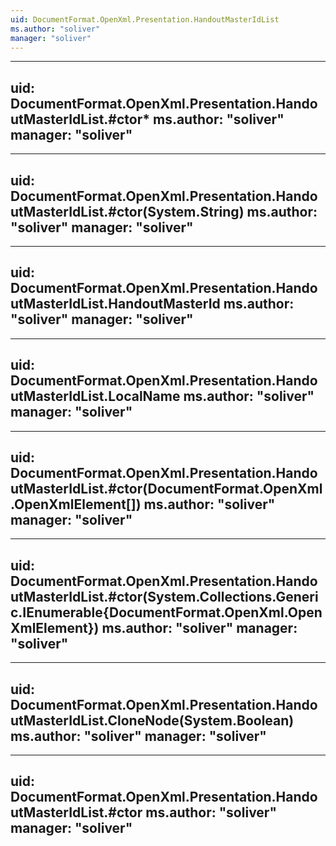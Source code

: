 ```yaml
---
uid: DocumentFormat.OpenXml.Presentation.HandoutMasterIdList
ms.author: "soliver"
manager: "soliver"
---
```


---
uid: DocumentFormat.OpenXml.Presentation.HandoutMasterIdList.#ctor*
ms.author: "soliver"
manager: "soliver"
---

---
uid: DocumentFormat.OpenXml.Presentation.HandoutMasterIdList.#ctor(System.String)
ms.author: "soliver"
manager: "soliver"
---

---
uid: DocumentFormat.OpenXml.Presentation.HandoutMasterIdList.HandoutMasterId
ms.author: "soliver"
manager: "soliver"
---

---
uid: DocumentFormat.OpenXml.Presentation.HandoutMasterIdList.LocalName
ms.author: "soliver"
manager: "soliver"
---

---
uid: DocumentFormat.OpenXml.Presentation.HandoutMasterIdList.#ctor(DocumentFormat.OpenXml.OpenXmlElement[])
ms.author: "soliver"
manager: "soliver"
---

---
uid: DocumentFormat.OpenXml.Presentation.HandoutMasterIdList.#ctor(System.Collections.Generic.IEnumerable{DocumentFormat.OpenXml.OpenXmlElement})
ms.author: "soliver"
manager: "soliver"
---

---
uid: DocumentFormat.OpenXml.Presentation.HandoutMasterIdList.CloneNode(System.Boolean)
ms.author: "soliver"
manager: "soliver"
---

---
uid: DocumentFormat.OpenXml.Presentation.HandoutMasterIdList.#ctor
ms.author: "soliver"
manager: "soliver"
---
